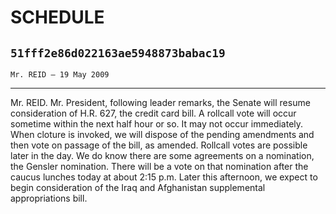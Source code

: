 # SCHEDULE
## `51fff2e86d022163ae5948873babac19`
`Mr. REID — 19 May 2009`

---


Mr. REID. Mr. President, following leader remarks, the Senate will 
resume consideration of H.R. 627, the credit card bill. A rollcall vote 
will occur sometime within the next half hour or so. It may not occur 
immediately. When cloture is invoked, we will dispose of the pending 
amendments and then vote on passage of the bill, as amended. Rollcall 
votes are possible later in the day. We do know there are some 
agreements on a nomination, the Gensler nomination. There will be a 
vote on that nomination after the caucus lunches today at about 2:15 
p.m. Later this afternoon, we expect to begin consideration of the Iraq 
and Afghanistan supplemental appropriations bill.
